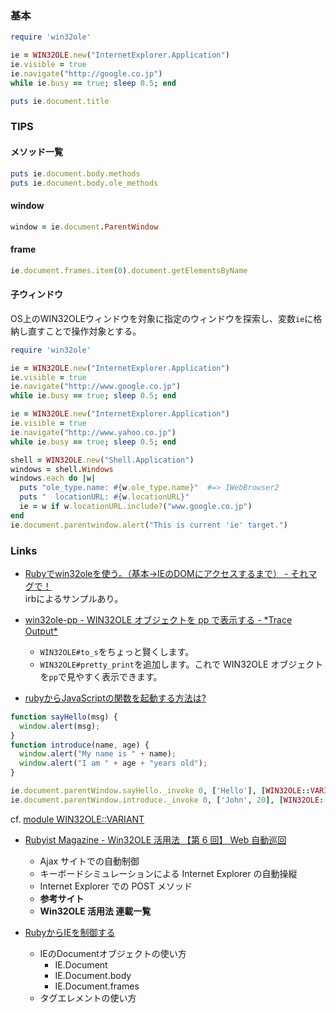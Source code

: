 ### 基本

```ruby
require 'win32ole'

ie = WIN32OLE.new("InternetExplorer.Application")
ie.visible = true
ie.navigate("http://google.co.jp")
while ie.busy == true; sleep 0.5; end

puts ie.document.title
```


### TIPS

#### メソッド一覧

```ruby
puts ie.document.body.methods
puts ie.document.body.ole_methods
```

#### window

```ruby
window = ie.document.ParentWindow
```

#### frame

```ruby
ie.document.frames.item(0).document.getElementsByName
```

#### 子ウィンドウ

OS上のWIN32OLEウィンドウを対象に指定のウィンドウを探索し、変数`ie`に格納し直すことで操作対象とする。

```ruby
require 'win32ole'

ie = WIN32OLE.new("InternetExplorer.Application")
ie.visible = true
ie.navigate("http://www.google.co.jp")
while ie.busy == true; sleep 0.5; end

ie = WIN32OLE.new("InternetExplorer.Application")
ie.visible = true
ie.navigate("http://www.yahoo.co.jp")
while ie.busy == true; sleep 0.5; end

shell = WIN32OLE.new("Shell.Application")
windows = shell.Windows
windows.each do |w|
  puts "ole_type.name: #{w.ole_type.name}"  #=> IWebBrowser2
  puts "  locationURL: #{w.locationURL}"
  ie = w if w.locationURL.include?("www.google.co.jp")
end
ie.document.parentwindow.alert("This is current 'ie' target.")
```

### Links

- [Rubyでwin32oleを使う。（基本->IEのDOMにアクセスするまで） - それマグで！](http://takuya-1st.hatenablog.jp/entry/20091221/1261364439)  
  irbによるサンプルあり。

- [win32ole-pp - WIN32OLE オブジェクトを pp で表示する - \*Trace Output\*](http://d.hatena.ne.jp/miyamuko/20070225/p1)
    - `WIN32OLE#to_s`をちょっと賢くします。
    - `WIN32OLE#pretty_print`を追加します。これで WIN32OLE オブジェクトを`pp`で見やすく表示できます。

- [rubyからJavaScriptの関数を起動する方法は?](http://blade.nagaokaut.ac.jp/cgi-bin/scat.rb/ruby/ruby-list/37161)
```js
function sayHello(msg) {
  window.alert(msg);
}
function introduce(name, age) {
  window.alert("My name is " + name);
  window.alert("I am " + age + "years old");
}
```
```ruby
ie.document.parentWindow.sayHello._invoke 0, ['Hello'], [WIN32OLE::VARIANT::VT_BSTR]
ie.document.parentWindow.introduce._invoke 0, ['John', 20], [WIN32OLE::VARIANT::VT_BSTR, WIN32OLE::VARIANT::VT_INT]
```
cf. [module WIN32OLE::VARIANT](http://docs.ruby-lang.org/ja/2.1.0/class/WIN32OLE=3a=3aVARIANT.html)

- [Rubyist Magazine - Win32OLE 活用法 【第 6 回】 Web 自動巡回](http://magazine.rubyist.net/?0008-Win32OLE=)
    - Ajax サイトでの自動制御
    - キーボードシミュレーションによる Internet Explorer の自動操縦
    - Internet Explorer での POST メソッド
    - __参考サイト__
    - __Win32OLE 活用法 連載一覧__

- [RubyからIEを制御する](http://www.tech-notes.dyndns.org/win32ole/ie_ctrl.html)
    - IEのDocumentオブジェクトの使い方
        -  IE.Document
        -  IE.Document.body
        -  IE.Document.frames
    - タグエレメントの使い方
